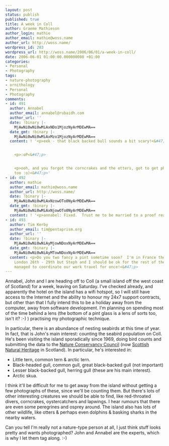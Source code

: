 ```yaml
---
layout: post
status: publish
published: true
title: A week in Coll
author: Graeme Mathieson
author_login: mathie
author_email: mathie@woss.name
author_url: http://woss.name/
wordpress_id: 283
wordpress_url: http://woss.name/2006/06/01/a-week-in-coll/
date: 2006-06-01 01:00:00.000000000 +01:00
categories:
- Personal
- Photography
tags:
- nature-photography
- ornithology
- Personal
- Photography
comments:
- id: 491
  author: Annabel
  author_email: annabel@rubaidh.com
  author_url: ''
  date: !binary |-
    MjAwNi0wNi0wMiAxNDo1MjozNyArMDEwMA==
  date_gmt: !binary |-
    MjAwNi0wNi0wMiAxMzo1MjozNyArMDEwMA==
  content: ! '<p>eek - that black backed bull sounds a bit scary!<&#47;p>


    <p>:oP<&#47;p>


    <p>ooh, and you forgot the corncrakes and the otters, got to get photies of them
    too :o)<&#47;p>'
- id: 492
  author: mathie
  author_email: mathie@woss.name
  author_url: http://woss.name/
  date: !binary |-
    MjAwNi0wNi0wMiAxNzowOTo0NyArMDEwMA==
  date_gmt: !binary |-
    MjAwNi0wNi0wMiAxNjowOTo0NyArMDEwMA==
  content: ! '<p>annabel: Fixed.  Trust me to be married to a proof reader. :-P<&#47;p>'
- id: 493
  author: Tim Kerby
  author_email: tim@pentaprism.org
  author_url: ''
  date: !binary |-
    MjAwNi0wNi0wNiAyMjowNDoxNyArMDEwMA==
  date_gmt: !binary |-
    MjAwNi0wNi0wNiAyMTowNDoxNyArMDEwMA==
  content: <p>Do you two fancy a pint sometime soon?  I'm in France the 12-17th and
    London 26th - 29th but Steph and I should be ok for the rest of the month as we
    managed to coordinate our work travel for once!<&#47;p>
---
```

Annabel, John and I are heading off to Coll (a small island off the west coast of Scotland) for a week, leaving on Saturday.  I've checked already, and apparently the hotel on the island has a wifi hotspot, so I will still have access to the Internet and the ability to honour my 24x7 support contracts, but other than that I fully intend this to be a holiday away from the computer, away from software development.  I'm planning on spending most of the time behind a lens (the bottom of a pint glass is a lens of sorts too, isn't it? :-) ) practising my photographic technique.

In particular, there is an abundance of nesting seabirds at this time of year.  In fact, that is John's main interest: counting the seabird population on Coll.  He's been visiting the island sporadically since 1969, doing bird counts and submitting the data to the [Nature Conservancy Council](http:&#47;&#47;en.wikipedia.org&#47;wiki&#47;Nature_Conservancy_Council) (now [Scottish Natural Heritage](http:&#47;&#47;www.snh.org.uk&#47;) in Scotland).  In particular, he's interested in:

* Little tern, common tern & arctic tern.
* Black-headed gull, common gull, great black-backed gull (not important)
* Lesser black-backed gull, herring gull (these are his main interest).
* Arctic skua.

I think it'll be difficult for me to get away from the island without getting a few photographs of these, since we'll be counting them.  But there's lots of other interesting creatures we should be able to find, like red-throated divers, corncrakes, oystercatchers and lapwings.  I hear rumours that there are even some peregrines and osprey around.  The island also has lots of other wildlife, like otters &amp; perhaps even dolphins &amp; basking sharks in the nearby waters.

Can you tell I'm really not a nature-type person at all, I just think stuff looks pretty and wants photographed?  John and Annabel are the experts, which is why I let them tag along. :-)

